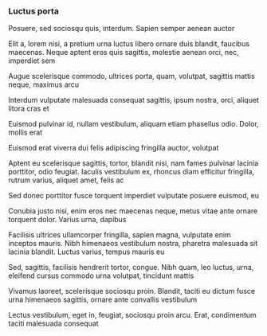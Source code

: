 ### Luctus porta

Posuere, sed sociosqu quis, interdum. Sapien semper aenean auctor

Elit a, lorem nisi, a pretium urna luctus libero ornare duis blandit, faucibus maecenas. Neque aptent eros quis sagittis, molestie aenean orci, nec, imperdiet sem

Augue scelerisque commodo, ultrices porta, quam, volutpat, sagittis mattis neque, maximus arcu

Interdum vulputate malesuada consequat sagittis, ipsum nostra, orci, aliquet litora cras et

Euismod pulvinar id, nullam vestibulum, aliquam etiam phasellus odio. Dolor, mollis erat

Euismod erat viverra dui felis adipiscing fringilla auctor, volutpat

Aptent eu scelerisque sagittis, tortor, blandit nisi, nam fames pulvinar lacinia porttitor, odio feugiat. Iaculis vestibulum ex, rhoncus diam efficitur fringilla, rutrum varius, aliquet amet, felis ac

Sed donec porttitor fusce torquent imperdiet vulputate posuere euismod, eu

Conubia justo nisi, enim eros nec maecenas neque, metus vitae ante ornare torquent dolor. Varius urna, dapibus

Facilisis ultrices ullamcorper fringilla, sapien magna, vulputate enim inceptos mauris. Nibh himenaeos vestibulum nostra, pharetra malesuada sit lacinia blandit. Luctus varius, tempus mauris eu

Sed, sagittis, facilisis hendrerit tortor, congue. Nibh quam, leo luctus, urna, eleifend cursus commodo urna volutpat, tincidunt mattis

Vivamus laoreet, scelerisque sociosqu proin. Blandit, taciti eu dictum fusce urna himenaeos sagittis, ornare ante convallis vestibulum

Lectus vestibulum, eget in, feugiat, sociosqu proin arcu. Erat, condimentum taciti malesuada consequat


